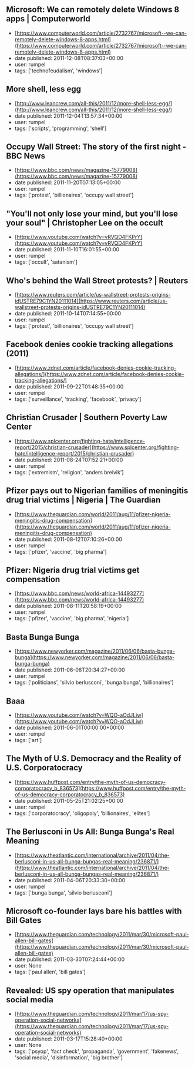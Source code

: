 ## Microsoft: We can remotely delete Windows 8 apps | Computerworld
 - [https://www.computerworld.com/article/2732767/microsoft--we-can-remotely-delete-windows-8-apps.html](https://www.computerworld.com/article/2732767/microsoft--we-can-remotely-delete-windows-8-apps.html)
 - date published: 2011-12-08T08:37:03+00:00
 - user: rumpel
 - tags: ['technofeudalism', 'windows']

## More shell, less egg
 - [http://www.leancrew.com/all-this/2011/12/more-shell-less-egg/](http://www.leancrew.com/all-this/2011/12/more-shell-less-egg/)
 - date published: 2011-12-04T13:57:34+00:00
 - user: rumpel
 - tags: ['scripts', 'programming', 'shell']

## Occupy Wall Street: The story of the first night - BBC News
 - [https://www.bbc.com/news/magazine-15779008](https://www.bbc.com/news/magazine-15779008)
 - date published: 2011-11-20T07:13:05+00:00
 - user: rumpel
 - tags: ['protest', 'billionaires', 'occupy wall street']

## "You'll not only lose your mind, but you'll lose your soul" | Christopher Lee on the occult
 - [https://www.youtube.com/watch?v=vRVQD4FKPrY](https://www.youtube.com/watch?v=vRVQD4FKPrY)
 - date published: 2011-11-10T16:01:55+00:00
 - user: rumpel
 - tags: ['occult', 'satanism']

## Who's behind the Wall Street protests? | Reuters
 - [https://www.reuters.com/article/us-wallstreet-protests-origins-idUSTRE79C1YN20111014](https://www.reuters.com/article/us-wallstreet-protests-origins-idUSTRE79C1YN20111014)
 - date published: 2011-10-14T07:14:55+00:00
 - user: rumpel
 - tags: ['protest', 'billionaires', 'occupy wall street']

## Facebook denies cookie tracking allegations (2011)
 - [https://www.zdnet.com/article/facebook-denies-cookie-tracking-allegations/](https://www.zdnet.com/article/facebook-denies-cookie-tracking-allegations/)
 - date published: 2011-09-22T01:48:35+00:00
 - user: rumpel
 - tags: ['surveillance', 'tracking', 'facebook', 'privacy']

## Christian Crusader | Southern Poverty Law Center
 - [https://www.splcenter.org/fighting-hate/intelligence-report/2015/christian-crusader](https://www.splcenter.org/fighting-hate/intelligence-report/2015/christian-crusader)
 - date published: 2011-08-24T07:52:21+00:00
 - user: rumpel
 - tags: ['extremism', 'religion', 'anders breivik']

## Pfizer pays out to Nigerian families of meningitis drug trial victims | Nigeria | The Guardian
 - [https://www.theguardian.com/world/2011/aug/11/pfizer-nigeria-meningitis-drug-compensation](https://www.theguardian.com/world/2011/aug/11/pfizer-nigeria-meningitis-drug-compensation)
 - date published: 2011-08-12T07:10:26+00:00
 - user: rumpel
 - tags: ['pfizer', 'vaccine', 'big pharma']

## Pfizer: Nigeria drug trial victims get compensation
 - [https://www.bbc.com/news/world-africa-14493277](https://www.bbc.com/news/world-africa-14493277)
 - date published: 2011-08-11T20:58:19+00:00
 - user: rumpel
 - tags: ['pfizer', 'vaccine', 'big pharma', 'nigeria']

## Basta Bunga Bunga
 - [https://www.newyorker.com/magazine/2011/06/06/basta-bunga-bunga](https://www.newyorker.com/magazine/2011/06/06/basta-bunga-bunga)
 - date published: 2011-06-06T20:34:27+00:00
 - user: rumpel
 - tags: ['politicians', 'silvio berlusconi', 'bunga bunga', 'billionaires']

## Baaa
 - [https://www.youtube.com/watch?v=WQO-aOdJLiw](https://www.youtube.com/watch?v=WQO-aOdJLiw)
 - date published: 2011-06-01T00:00:00+00:00
 - user: rumpel
 - tags: ['art']

## The Myth of U.S. Democracy and the Reality of U.S. Corporatocracy
 - [https://www.huffpost.com/entry/the-myth-of-us-democracy-corporatocracy_b_836573](https://www.huffpost.com/entry/the-myth-of-us-democracy-corporatocracy_b_836573)
 - date published: 2011-05-25T21:02:25+00:00
 - user: rumpel
 - tags: ['corporatocracy', 'oligopoly', 'billionaires', 'elites']

## The Berlusconi in Us All: Bunga Bunga's Real Meaning
 - [https://www.theatlantic.com/international/archive/2011/04/the-berlusconi-in-us-all-bunga-bungas-real-meaning/236871/](https://www.theatlantic.com/international/archive/2011/04/the-berlusconi-in-us-all-bunga-bungas-real-meaning/236871/)
 - date published: 2011-04-06T20:33:30+00:00
 - user: rumpel
 - tags: ['bunga bunga', 'silvio berlusconi']

## Microsoft co-founder lays bare his battles with Bill Gates
 - [https://www.theguardian.com/technology/2011/mar/30/microsoft-paul-allen-bill-gates](https://www.theguardian.com/technology/2011/mar/30/microsoft-paul-allen-bill-gates)
 - date published: 2011-03-30T07:24:44+00:00
 - user: None
 - tags: ['paul allen', 'bill gates']

## Revealed: US spy operation that manipulates social media
 - [https://www.theguardian.com/technology/2011/mar/17/us-spy-operation-social-networks](https://www.theguardian.com/technology/2011/mar/17/us-spy-operation-social-networks)
 - date published: 2011-03-17T15:28:40+00:00
 - user: None
 - tags: ['psyop', 'fact check', 'propaganda', 'government', 'fakenews', 'social media', 'disinformation', 'big brother']

